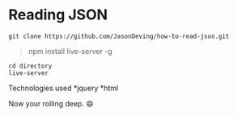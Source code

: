 # Reading JSON

```
git clone https://github.com/JasonDeving/how-to-read-json.git
```

> npm install live-server -g
```
cd directory
live-server
```

Technologies used 
*jquery
*html

Now your rolling deep. :smile: